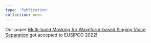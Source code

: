 ```yaml
---
type: 'Publication'
collection: news
---
```

Our paper [Multi-band Masking for Waveform-based Singing Voice Separation](/publication/svs-multiband) got accepted to EUSIPCO 2022!